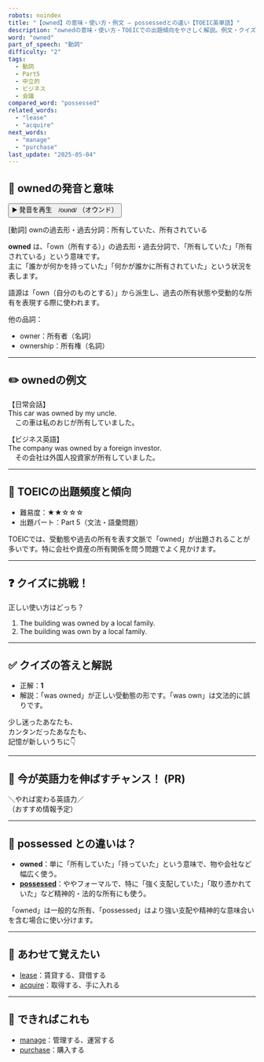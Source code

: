 ```yaml
---
robots: noindex
title: "【owned】の意味・使い方・例文 ― possessedとの違い【TOEIC英単語】"
description: "ownedの意味・使い方・TOEICでの出題傾向をやさしく解説。例文・クイズ付きでpossessedとの違いもわかりやすく学べます。"
word: "owned"
part_of_speech: "動詞"
difficulty: "2"
tags:
  - 動詞
  - Part5
  - 中立的
  - ビジネス
  - 会議
compared_word: "possessed"
related_words:
  - "lease"
  - "acquire"
next_words:
  - "manage"
  - "purchase"
last_update: "2025-05-04"
---
```


## 🔰 ownedの発音と意味

<button class="play-audio" onclick="playTTS('owned')">
  <span class="play-audio-main">
    ▶️ 発音を再生　/oʊnd/
  </span>
  <span class="play-audio-sub">
    （オウンド）
  </span>
</button>

[動詞] ownの過去形・過去分詞：所有していた、所有されている

**owned** は、「own（所有する）」の過去形・過去分詞で、「所有していた」「所有されている」という意味です。  
主に「誰かが何かを持っていた」「何かが誰かに所有されていた」という状況を表します。

語源は「own（自分のものとする）」から派生し、過去の所有状態や受動的な所有を表現する際に使われます。

他の品詞：  
- owner：所有者（名詞）
- ownership：所有権（名詞）

---

## ✏️ ownedの例文

【日常会話】  
This car was owned by my uncle.  
　この車は私のおじが所有していました。

【ビジネス英語】  
The company was owned by a foreign investor.  
　その会社は外国人投資家が所有していました。

---

## 🎯 TOEICの出題頻度と傾向

- 難易度：★★☆☆☆
- 出題パート：Part 5（文法・語彙問題）

TOEICでは、受動態や過去の所有を表す文脈で「owned」が出題されることが多いです。特に会社や資産の所有関係を問う問題でよく見かけます。

---

## ❓ クイズに挑戦！

正しい使い方はどっち？

1. The building was owned by a local family.  
2. The building was own by a local family.

---

## ✅ クイズの答えと解説

- 正解：**1**
- 解説：「was owned」が正しい受動態の形です。「was own」は文法的に誤りです。

少し迷ったあなたも、  
カンタンだったあなたも、  
記憶が新しいうちに👇️

---

## 🚀 今が英語力を伸ばすチャンス！ (PR)

<div class="info-center">
＼やれば変わる英語力／<br>  
（おすすめ情報予定）
</div>

---

## 🤔  possessed との違いは？

- **owned**：単に「所有していた」「持っていた」という意味で、物や会社など幅広く使う。
- **[possessed](/word/possessed)**：ややフォーマルで、特に「強く支配していた」「取り憑かれていた」など精神的・法的な所有にも使う。

「owned」は一般的な所有、「possessed」はより強い支配や精神的な意味合いを含む場合に使い分けます。

---

## 🧩 あわせて覚えたい

- [lease](/word/lease)：賃貸する、貸借する
- [acquire](/word/acquire)：取得する、手に入れる

---

## 📖 できればこれも

- [manage](/word/manage)：管理する、運営する
- [purchase](/word/purchase)：購入する

<!-- cvid: aid45_bid28 -->
